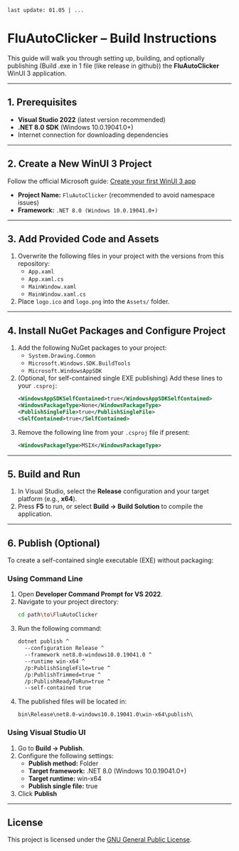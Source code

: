 `last update: 01.05 | ...`


# FluAutoClicker – Build Instructions

This guide will walk you through setting up, building, and optionally publishing (Build .exe in 1 file (like release in github)) the **FluAutoClicker** WinUI 3 application.

---

## 1. Prerequisites

- **Visual Studio 2022** (latest version recommended)
- **.NET 8.0 SDK** (Windows 10.0.19041.0+)
- Internet connection for downloading dependencies

---

## 2. Create a New WinUI 3 Project

Follow the official Microsoft guide:  [Create your first WinUI 3 app](https://learn.microsoft.com/en-us/windows/apps/winui/winui3/create-your-first-winui3-app)

- **Project Name:** `FluAutoClicker` (recommended to avoid namespace issues)
- **Framework:** `.NET 8.0 (Windows 10.0.19041.0+)`

---

## 3. Add Provided Code and Assets

1. Overwrite the following files in your project with the versions from this repository:
    - `App.xaml`
    - `App.xaml.cs`
    - `MainWindow.xaml`
    - `MainWindow.xaml.cs`
2. Place `logo.ico` and `logo.png` into the `Assets/` folder.

---

## 4. Install NuGet Packages and Configure Project

1. Add the following NuGet packages to your project:
    - `System.Drawing.Common`
    - `Microsoft.Windows.SDK.BuildTools`
    - `Microsoft.WindowsAppSDK`
2. (Optional, for self-contained single EXE publishing) Add these lines to your `.csproj`:
    ```xml
    <WindowsAppSDKSelfContained>true</WindowsAppSDKSelfContained>
    <WindowsPackageType>None</WindowsPackageType>
    <PublishSingleFile>true</PublishSingleFile>
    <SelfContained>true</SelfContained>
    ```
3. Remove the following line from your `.csproj` file if present:
    ```xml
    <WindowsPackageType>MSIX</WindowsPackageType>
    ```

---

## 5. Build and Run

1. In Visual Studio, select the **Release** configuration and your target platform (e.g., **x64**).
2. Press **F5** to run, or select **Build → Build Solution** to compile the application.

---

## 6. Publish (Optional)

To create a self-contained single executable (EXE) without packaging:

### Using Command Line

1. Open **Developer Command Prompt for VS 2022**.
2. Navigate to your project directory:
    ```bash
    cd path\to\FluAutoClicker
    ```
3. Run the following command:
    ```bash
    dotnet publish ^
      --configuration Release ^
      --framework net8.0-windows10.0.19041.0 ^
      --runtime win-x64 ^
      /p:PublishSingleFile=true ^
      /p:PublishTrimmed=true ^
      /p:PublishReadyToRun=true ^
      --self-contained true
    ```
4. The published files will be located in:
    ```
    bin\Release\net8.0-windows10.0.19041.0\win-x64\publish\
    ```

### Using Visual Studio UI

1. Go to **Build → Publish**.
2. Configure the following settings:
    - **Publish method:** Folder
    - **Target framework:** .NET 8.0 (Windows 10.0.19041.0+)
    - **Target runtime:** win-x64
    - **Publish single file:** true
3. Click **Publish**

---

## License

This project is licensed under the [GNU General Public License](LICENSE).


